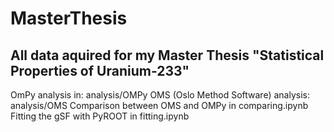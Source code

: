 # MasterThesis
## All data aquired for my Master Thesis "Statistical Properties of Uranium-233"

OmPy analysis in: analysis/OMPy
OMS (Oslo Method Software) analysis: analysis/OMS
Comparison between OMS and OMPy in comparing.ipynb
Fitting the gSF with PyROOT in fitting.ipynb



